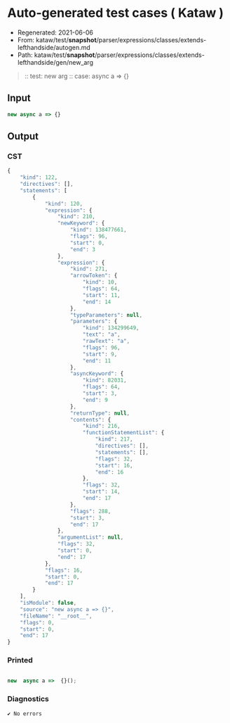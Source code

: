 # Auto-generated test cases ( Kataw )
- Regenerated: 2021-06-06
- From: kataw/test/__snapshot__/parser/expressions/classes/extends-lefthandside/autogen.md
- Path: kataw/test/__snapshot__/parser/expressions/classes/extends-lefthandside/gen/new_arg
> :: test: new arg
> :: case: async a => {}
## Input

`````js
new async a => {}
`````
## Output

### CST

```javascript
{
    "kind": 122,
    "directives": [],
    "statements": [
        {
            "kind": 120,
            "expression": {
                "kind": 210,
                "newKeyword": {
                    "kind": 138477661,
                    "flags": 96,
                    "start": 0,
                    "end": 3
                },
                "expression": {
                    "kind": 271,
                    "arrowToken": {
                        "kind": 10,
                        "flags": 64,
                        "start": 11,
                        "end": 14
                    },
                    "typeParameters": null,
                    "parameters": {
                        "kind": 134299649,
                        "text": "a",
                        "rawText": "a",
                        "flags": 96,
                        "start": 9,
                        "end": 11
                    },
                    "asyncKeyword": {
                        "kind": 82031,
                        "flags": 64,
                        "start": 3,
                        "end": 9
                    },
                    "returnType": null,
                    "contents": {
                        "kind": 216,
                        "functionStatementList": {
                            "kind": 217,
                            "directives": [],
                            "statements": [],
                            "flags": 32,
                            "start": 16,
                            "end": 16
                        },
                        "flags": 32,
                        "start": 14,
                        "end": 17
                    },
                    "flags": 288,
                    "start": 3,
                    "end": 17
                },
                "argumentList": null,
                "flags": 32,
                "start": 0,
                "end": 17
            },
            "flags": 16,
            "start": 0,
            "end": 17
        }
    ],
    "isModule": false,
    "source": "new async a => {}",
    "fileName": "__root__",
    "flags": 0,
    "start": 0,
    "end": 17
}
```

### Printed

```javascript

new  async a =>  {}();
```

### Diagnostics

```javascript
✔ No errors
```


